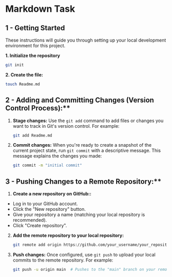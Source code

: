 # Markdown Task


## 1 - Getting Started

These instructions will guide you through setting up your local development environment for this project.

**1. Initialize the repository**


```bash
git init
```

**2. Create the file:**
```bash
touch Readme.md
```

## 2 - Adding and Committing Changes (Version Control Process):**

1. **Stage changes:** Use the `git add` command to add files or changes you want to track in Git's version control. For example:

    ```bash
    git add Readme.md
    ```

2. **Commit changes:** When you're ready to create a snapshot of the current project state, run `git commit` with a descriptive message. This message explains the changes you made:

    ```bash
    git commit -m "initial commit"
    ```

## 3 - Pushing Changes to a Remote Repository:**

1. **Create a new repository on GitHub::**

* Log in to your GitHub account.
* Click the "New repository" button.
* Give your repository a name (matching your local repository is recommended).
* Click "Create repository".

2. **Add the remote repository to your local repository:** 

    ```bash
    git remote add origin https://github.com/your_username/your_repository_name.git
    ```

3. **Push changes:** Once configured, use `git push` to upload your local commits to the remote repository. For example:

    ```bash
    git push -u origin main  # Pushes to the "main" branch on your remote repository
    ```

